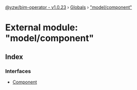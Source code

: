 [@yzw/bim-operator - v1.0.23](../README.md) › [Globals](../globals.md) › ["model/component"](_model_component_.md)

# External module: "model/component"

## Index

### Interfaces

* [Component](../interfaces/_model_component_.component.md)
